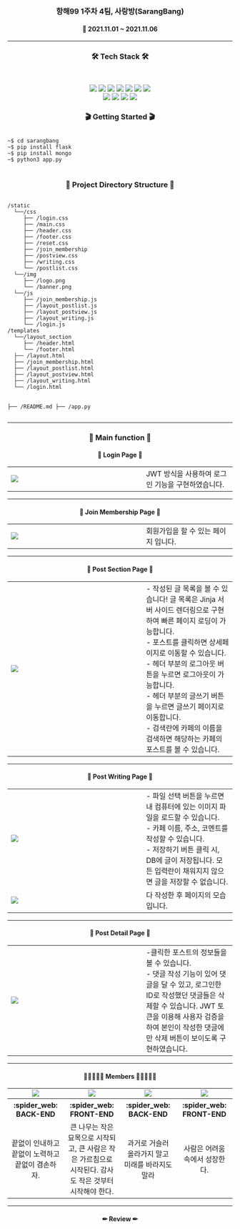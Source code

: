 <h3 align="center"><b>항해99 1주차 4팀, 사랑방(SarangBang)</b></h3>

<h4 align="center">📆 2021.11.01 ~ 2021.11.06</h4>

---

<h3 align="center"><b>🛠 Tech Stack 🛠</b></h3>
</br>
<p align="center">
<img src="https://img.shields.io/badge/javascript-F7DF1E?style=for-the-badge&logo=javascript&logoColor=black">
<img src="https://img.shields.io/badge/jquery-0769AD?style=for-the-badge&logo=jquery&logoColor=white">
<img src="https://img.shields.io/badge/html-E34F26?style=for-the-badge&logo=html5&logoColor=white">
<img src="https://img.shields.io/badge/css-1572B6?style=for-the-badge&logo=css3&logoColor=white">
<img src="https://img.shields.io/badge/github-181717?style=for-the-badge&logo=github&logoColor=white">
<img src="https://img.shields.io/badge/linux-FCC624?style=for-the-badge&logo=linux&logoColor=black">
<img src="https://img.shields.io/badge/aws-232F3E?style=for-the-badge&logo=aws&logoColor=white">
</br>
<img src="https://img.shields.io/badge/Python-F80000?style=for-the-badge&logo=Python&logoColor=white">
<img src="https://img.shields.io/badge/Flask-4FC08D?style=for-the-badge&logo=Flask&logoColor=white">
<img src="https://img.shields.io/badge/Jinja-7952B3?style=for-the-badge&logo=Jinja&logoColor=white">
<img src="https://img.shields.io/badge/MongoDB-61DAFB?style=for-the-badge&logo=MongoDB&logoColor=white">

<h3 align="center"><b>🎬 Getting Started 🎬</b></h3>
<pre>
<code>
~$ cd sarangbang
~$ pip install flask
~$ pip install mongo
~$ python3 app.py
</code>
</pre>

<h3 align="center"><b>📂 Project Directory Structure 📁</b></h3>
<pre>
<code>
/static
  └──/css
     ├── /login.css
     ├── /main.css
     ├── /header.css
     ├── /footer.css
     ├── /reset.css
     ├── /join_membership
     ├── /postview.css
     ├── /writing.css
     └── /postlist.css
  └──/img
     ├── /logo.png
     └── /banner.png
  └──/js
     ├── /join_membership.js
     ├── /layout_postlist.js
     ├── /layout_postview.js
     ├── /layout_writing.js
     └── /login.js
/templates
  └──/layout_section
     ├── /header.html
     └── /footer.html
  ├── /layout.html
  ├── /join_membership.html
  ├── /layout_postlist.html
  ├── /layout_postview.html
  ├── /layout_writing.html
  └── /login.html

├── /README.md
├── /app.py
</code>
</pre>

---

<h3 align="center"><b>📢 Main function 📢</b></h3>
<h4 align="center"><b>📰 Login Page 📰</b></h4>

<table width="100%">
    <tr>
        <td width="60%"><img src="https://user-images.githubusercontent.com/57797592/140597056-2d5732ee-1d16-4d5e-963c-53534021a238.PNG" /></td>
        <td width="40%">JWT 방식을 사용하여 로그인 기능을 구현하였습니다.</td>
    </tr>
</table>

---

<h4 align="center"><b>📰 Join Membership Page 📰</b></h4>

<table width="100%">
    <tr>
        <td width="60%"><img src="https://user-images.githubusercontent.com/57797592/140597087-27822dce-c3f2-4326-8dd0-b11d09d2c24f.PNG" /></td>
        <td width="40%">회원가입을 할 수 있는 페이지 입니다.</td>
    </tr>
</table>

---

<h4 align="center"><b>📰 Post Section Page 📰</b></h4>

<table width="100%">
    <tr>
        <td width="60%"><img src="https://user-images.githubusercontent.com/57797592/140597095-ac455453-77c1-41db-a4a0-b6ad829fc549.PNG" /></td>
        <td width="40%">- 작성된 글 목록을 볼 수 있습니다! 글 목록은 Jinja 서버 사이드 렌더링으로 구현하여 빠른 페이지 로딩이 가능합니다. <br>- 포스트를 클릭하면 상세페이지로 이동할 수 있습니다. <br>- 헤더 부분의 로그아웃 버튼을 누르면 로그아웃이 가능합니다. <br>- 헤더 부분의 글쓰기 버튼을 누르면 글쓰기 페이지로 이동합니다. <br>- 검색란에 카페의 이름을 검색하면 해당하는 카페의 포스트를 볼 수 있습니다.</td>
    </tr>
</table>

---

<h4 align="center"><b>📰 Post Writing Page 📰</b></h4>
<table width="100%">
    <tr>
        <td width="60%"><img src="https://user-images.githubusercontent.com/57797592/140597459-bb706ace-85ed-49a0-8016-70dc9bf70e4f.PNG" /></td>
        <td width="40%">- 파일 선택 버튼을 누르면 내 컴퓨터에 있는 이미지 파일을 로드할 수 있습니다. <br>- 카페 이름, 주소, 코멘트를 작성할 수 있습니다. <br>- 저장하기 버튼 클릭 시, DB에 글이 저장됩니다. 모든 입력란이 채워지지 않으면 글을 저장할 수 없습니다.</td>
    </tr>
    <tr>
        <td width="60%"><img src="https://user-images.githubusercontent.com/57797592/140597444-bc379eae-a5f2-4f84-bc9f-1b916e753074.PNG" /></td>
        <td width="40%">다 작성한 후 페이지의 모습입니다.</td>
    </tr>
</table>

---

<h4 align="center"><b>📰 Post Detail Page 📰</b></h4>

<table width="100%">
    <tr>
        <td width="60%"><img src="https://user-images.githubusercontent.com/57797592/140597172-9e8f76d9-95ed-49c8-8978-c7a29e1edc97.PNG" /></td>
        <td width="40%">-클릭한 포스트의 정보들을 볼 수 있습니다. <br> - 댓글 작성 기능이 있어 댓글을 달 수 있고, 로그인한 ID로 작성했던 댓글들은 삭제할 수 있습니다. JWT 토큰을 이용해 사용자 검증을 하여 본인이 작성한 댓글에만 삭제 버튼이 보이도록 구현하였습니다.</td>
    </tr>
</table>

---

<h4 align="center"><b>👨🏻‍🤝‍👨🏻 Members 👨🏻‍🤝‍👨🏻</b></h4>
<table>
    <tr>
        <td align="center">
        <a href="https://diddl.tistory.com/"><img src="https://img.shields.io/badge/양성은-000AFF?style=뱃지모양&logo=로고&logoColor=white"/></a>
        </td>
        <td align="center">
        <a href="https://velog.io/@hamkke"><img src="https://img.shields.io/badge/이서현-2DDC88?style=뱃지모양&logo=로고&logoColor=black"/></a>
        </td>
        <td align="center">
        <a href="https://luce-sicut-stella.tistory.com/"><img src="https://img.shields.io/badge/송민지-D77EE9?style=뱃지모양&logo=로고&logoColor=white"/></a>
        </td>
        <td align="center">
        <a href="https://github.com/WooMinGy"><img src="https://img.shields.io/badge/우민기-FAFF00?style=뱃지모양&logo=로고&logoColor=black"/></a> 
        </td>
    </tr>
    <tr>
        <th width="25%" align="center">:spider_web: BACK-END
        </th>
        <th width="25%" align="center">:spider_web: FRONT-END
        </th>
        <th width="25%" align="center">:spider_web: BACK-END 
        </th>
        <th width="25%" align="center">:spider_web: FRONT-END
        </th>
    </tr>
    <tr>
        <td align="center">끝없이 인내하고 끝없이 노력하고 끝없이 겸손하자.
        </td>
        <td align="center">큰 나무는 작은 묘목으로 시작되고, 큰 사람은 작은 가르침으로 시작된다. 감사도 작은 것부터 시작해야 한다.
        </td>
        <td align="center">과거로 거슬러 올라가지 말고 미래를 바라지도 말라
        </td>
        <td align="center">사람은 어려움 속에서 성장한다.
        </td>
    </tr>
</table>

---

<h4 align="center"><b>✏ Review ✏</b></h4>

